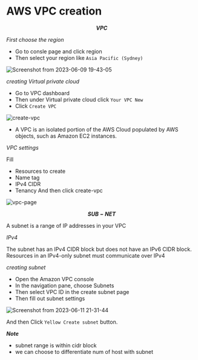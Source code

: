 # AWS VPC creation

**$$ VPC $$**

_First choose the region_

* Go to consle page and click region 
* Then select your region like `Asia Pacific (Sydney)`

![Screenshot from 2023-06-09 19-43-05](https://github.com/rio-ke/workman/assets/88568938/c84b4eb7-e3b1-4f7f-a2c5-e71eb904a1c7)

_creating Virtual private cloud_

* Go to VPC dashboard
* Then under Virtual private cloud click `Your VPC New`
* Click `Create VPC`

![create-vpc](https://github.com/rio-ke/workman/assets/88568938/8acfdc4e-62f4-4829-b9b8-d61774748a16)


- A VPC is an isolated portion of the AWS Cloud populated by AWS objects, such as Amazon EC2 instances.

_VPC settings_

Fill
* Resources to create
* Name tag
* IPv4 CIDR
* Tenancy
And then click create-vpc

![vpc-page](https://github.com/rio-ke/workman/assets/88568938/d32d6b2a-dc92-40c9-a002-4c7d1ad47112)


**$$SUB-NET$$**

A subnet is a range of IP addresses in your VPC

_IPv4_

The subnet has an IPv4 CIDR block but does not have an IPv6 CIDR block. Resources in an IPv4-only subnet must communicate over IPv4

_creating subnet_

* Open the Amazon VPC console
* In the navigation pane, choose Subnets
* Then select VPC ID in the create subnet page
* Then fill out subnet settings

![Screenshot from 2023-06-11 21-31-44](https://github.com/rio-ke/workman/assets/88568938/436475b0-c8b4-4f2e-a1df-159e28899900)

And then Click `Yellow Create subnet` button.


_**Note**_

- subnet range is within cidr block
- we can choose to differentiate num of host with subnet
